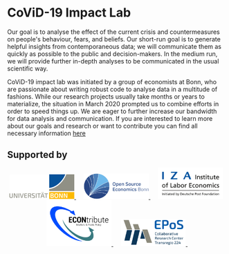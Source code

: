 # CoViD-19 Impact Lab


Our goal is to analyse the effect of the current crisis and countermeasures on people's
behaviour, fears, and beliefs. Our short-run goal is to generate helpful insights from
contemporaneous data; we will communicate them as quickly as possible to the public and
decision-makers. In the medium run, we will provide further in-depth analyses to be
communicated in the usual scientific way.

CoViD-19 impact lab was initiated by a group of economists at Bonn, who are passionate
about writing robust code to analyse data in a multitude of fashions. While our research
projects usually take months or years to materialize, the situation in March 2020
prompted us to combine efforts in order to speed things up. We are eager to further
increase our bandwidth for data analysis and communication. If you are interested to
learn more about our goals and research or want to contribute you can find all necessary
information [here](https://covid-19-impact-lab.readthedocs.io)


## Supported by

<p align="center">

  <a href="https://www.econ.uni-bonn.de">
     <img src="docs/source/_static/images/uni_bonn_logo.png" width="150"
     alt="Universität Bonn">
  </a>
  &emsp;

  <a href="https://github.com/OpenSourceEconomics">
     <img src="docs/source/_static/images/ose_logo.jpg" width="150"
     alt="Open Source Economics">
  </a>
  &emsp;

  <a href="https://www.iza.org">
     <img src="docs/source/_static/images/iza_logo.jpg" width="150" alt="IZA">
  </a>
  &emsp;

  <a href="https://selten.institute/econtribute">
     <img src="docs/source/_static/images/econtribute_logo.jpg" width="150"
     alt="ECONtribute">
  </a>
  &emsp;

  <a href="https://www.crctr224.de/en">
     <img src="docs/source/_static/images/crc_tr_224_logo.png" width="150"
     alt="Collaborative Research Center Transregio 224">
  </a>
  &emsp;

</p>

